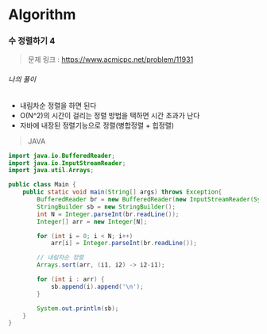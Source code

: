 # Algorithm

### 수 정렬하기 4

> 문제 링크 : https://www.acmicpc.net/problem/11931



###### 나의 풀이

* 내림차순 정렬을 하면 된다
* O(N^2)의 시간이 걸리는 정렬 방법을 택하면 시간 초과가 난다
* 자바에 내장된 정렬기능으로 정렬(병합정렬 + 힙정렬)




> JAVA

~~~java
import java.io.BufferedReader;
import java.io.InputStreamReader;
import java.util.Arrays;

public class Main {
    public static void main(String[] args) throws Exception{
        BufferedReader br = new BufferedReader(new InputStreamReader(System.in));
        StringBuilder sb = new StringBuilder();
        int N = Integer.parseInt(br.readLine());
        Integer[] arr = new Integer[N];

        for (int i = 0; i < N; i++)
            arr[i] = Integer.parseInt(br.readLine());

        // 내림차순 정렬
        Arrays.sort(arr, (i1, i2) -> i2-i1);

        for (int i : arr) {
            sb.append(i).append('\n');
        }

        System.out.println(sb);
    }
}
~~~
